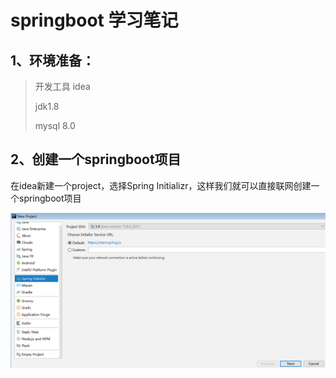 # springboot 学习笔记

## 1、环境准备：

> 开发工具 idea
>
> jdk1.8
>
> mysql 8.0

## 2、创建一个springboot项目

在idea新建一个project，选择Spring Initializr，这样我们就可以直接联网创建一个springboot项目

![idea创建项目](study/1.png)




